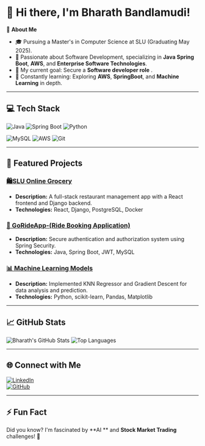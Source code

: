 # 👋 Hi there, I'm Bharath Bandlamudi!

🌟 **About Me**
- 🎓 Pursuing a Master's in Computer Science at SLU (Graduating May 2025).
- 🚀 Passionate about Software Development, specializing in **Java Spring Boot**, **AWS**, and **Enterprise Software Technologies**.
- 🎯 My current goal: Secure a **Software developer role** .
- 🌱 Constantly learning: Exploring **AWS**, **SpringBoot**, and **Machine Learning** in depth.

---

## 💻 Tech Stack
![Java](https://img.shields.io/badge/Java-ED8B00?style=for-the-badge&logo=java&logoColor=white)
![Spring Boot](https://img.shields.io/badge/Spring_Boot-6DB33F?style=for-the-badge&logo=spring&logoColor=white)
![Python](https://img.shields.io/badge/Python-3776AB?style=for-the-badge&logo=python&logoColor=white)

[//]: # (![React]&#40;https://img.shields.io/badge/React-20232A?style=for-the-badge&logo=react&logoColor=61DAFB&#41;)
[//]: # (![Docker]&#40;https://img.shields.io/badge/Docker-2496ED?style=for-the-badge&logo=docker&logoColor=white&#41;)
![MySQL](https://img.shields.io/badge/MySQL-4479A1?style=for-the-badge&logo=mysql&logoColor=white)
![AWS](https://img.shields.io/badge/AWS-232F3E?style=for-the-badge&logo=amazon-aws)
![Git](https://img.shields.io/badge/Git-F05032?style=for-the-badge&logo=git&logoColor=white)

---

## 🚀 Featured Projects

### [🛍️SLU Online Grocery](https://github.com/your-restaurant-app-repo)
- **Description:** A full-stack restaurant management app with a React frontend and Django backend.
- **Technologies:** React, Django, PostgreSQL, Docker

### [🔑 GoRideApp-(Ride Booking Application) ](https://github.com/your-auth-system-repo)
- **Description:** Secure authentication and authorization system using Spring Security.
- **Technologies:** Java, Spring Boot, JWT, MySQL

### [📊 Machine Learning Models](https://github.com/your-ml-models-repo)
- **Description:** Implemented KNN Regressor and Gradient Descent for data analysis and prediction.
- **Technologies:** Python, scikit-learn, Pandas, Matplotlib

---

## 📈 GitHub Stats
![Bharath's GitHub Stats](https://github-readme-stats.vercel.app/api?username=bharathdev-007&show_icons=true&theme=radical)
![Top Languages](https://github-readme-stats.vercel.app/api/top-langs/?username=bharathdev-007&layout=compact&theme=radical)

---

## 🌐 Connect with Me
[![LinkedIn](https://img.shields.io/badge/LinkedIn-0A66C2?style=for-the-badge&logo=linkedin&logoColor=white)](https://www.linkedin.com/in/bharath-bandlamudi/)  
[![GitHub](https://img.shields.io/badge/GitHub-171515?style=for-the-badge&logo=github&logoColor=white)](https://github.com/bharathdev-007)  

[//]: # ([![Portfolio]&#40;https://img.shields.io/badge/Portfolio-FF5722?style=for-the-badge&logo=google-chrome&logoColor=white&#41;]&#40;https://your-portfolio-link.com&#41;)

---

## ⚡ Fun Fact
Did you know? I'm fascinated by **AI ** and **Stock Market Trading** challenges! 🎲  
